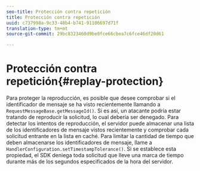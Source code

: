 ```yaml
---
seo-title: Protección contra repetición
title: Protección contra repetición
uuid: c737998a-9c33-48b4-b741-91106697d71f
translation-type: tm+mt
source-git-commit: 29bc8323460d9be0fce66cbea7c6fce46df20d61

---
```



# Protección contra repetición{#replay-protection}

Para proteger la reproducción, es posible que desee comprobar si el identificador de mensaje se ha visto recientemente llamando a `RequestMessageBase.getMessageId()`. Si es así, un atacante podría estar tratando de reproducir la solicitud, lo cual debería ser denegado. Para detectar los intentos de reproducción, el servidor puede almacenar una lista de los identificadores de mensaje vistos recientemente y comprobar cada solicitud entrante en la lista en caché. Para limitar la cantidad de tiempo que deben almacenarse los identificadores de mensaje, llame a `HandlerConfiguration.setTimestampTolerance()`. Si se establece esta propiedad, el SDK deniega toda solicitud que lleve una marca de tiempo durante más de los segundos especificados de la hora del servidor.
